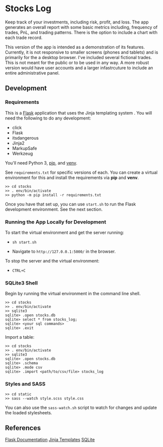 # Stocks Log

Keep track of your investments, including risk, profit, and loss. The app generates an overall report with some basic metrics including, frequency of trades, PnL, and trading patterns. There is the option to include a chart with each trade record.

This version of the app is intended as a demonstration of its features. Currently, it is not responsive to smaller screens (phones and tablets) and is primarily for the a desktop browser. I've included several fictional trades. This is not meant for the public or to be used in any way. A more robust version would have user accounts and a larger infastrcuture to include an entire administrative panel.

## Development

### Requirements
This is a [Flask](https://flask.palletsprojects.com/en/2.0.x/) application that uses the Jinja templating system . You will need the following to do any development:

* click
* Flask
* itsdangerous
* Jinja2
* MarkupSafe
* Werkzeug

You'll need Python 3, [pip](https://pypi.org/project/pip/), and [venv](https://docs.python.org/3/library/venv.html).

See `requirements.txt` for specific versions of each. You can create a virtual environment for this and install the requirements via **pip** and **venv**. 

```
>> cd stocks
>> . env/bin/activate
>> python -m pip install -r requirements.txt
```

Once you have that set up, you can use `start.sh` to run the Flask development  environment. See the next section.

### Running the App Locally for Development
To start the virtual environment and get the server running:

* `sh start.sh`

* Navigate to `http://127.0.0.1:5000/` in the browser.

To stop the server and the virtual environment:

* `CTRL+C`

### SQLite3 Shell
Begin by running the virtual environment in the command line shell.

```
>> cd stocks
>> . env/bin/activate
>> sqlite3
sqlite> .open stocks.db
sqlite> select * from stocks_log;
sqlite> <your sql commands>
sqlite> .exit
```

Import a table:

```
>> cd stocks
>> . env/bin/activate
>> sqlite3
sqlite> .open stocks.db
sqlite> .schema
sqlite> .mode csv
sqlite> .import <path/to/csv/file> stocks_log
```

### Styles and SASS
```
>> cd static
>> sass --watch style.scss style.css
```

You can also use the `sass-watch.sh` script to watch for changes and update the loaded stylesheets.

## References

[Flask Documentation](https://flask.palletsprojects.com/en/2.0.x/)
[Jinja Templates](https://jinja.palletsprojects.com/en/3.0.x/templates/)
[SQLite](https://flask.palletsprojects.com/en/2.0.x/patterns/sqlite3/)
